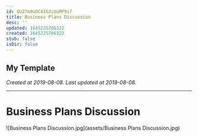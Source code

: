 ```yaml
---
id: QUZ7m9uOC4I62iUuMF9if
title: Business Plans Discussion
desc: ''
updated: 1645225706322
created: 1645225706322
stub: false
isDir: false
---
```

My Template
---

_Created at 2019-08-08._
_Last updated at 2019-08-08._




---

# Business Plans Discussion


![Business Plans Discussion.jpg](assets/Business Plans Discussion.jpg)

